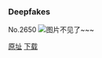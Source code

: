 ### Deepfakes
No.2650
![图片不见了~~~](https://imgs.xkcd.com/comics/deepfakes.png)

[原址](https://xkcd.com//2650) [下载](https://imgs.xkcd.com/comics/deepfakes.png)

